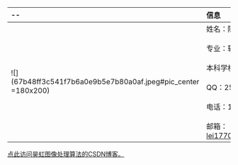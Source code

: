 --     | 信息
:--- | :-----
 ![](67b48ff3c541f7b6a0e9b5e7b80a0af.jpeg#pic_center =180x200)|姓名：陈磊  <br><br> 专业：软件工程<br><br> 本科学校：江西服装学院<br><br> QQ：2579632147<br><br> 电话：19979547408<br><br> 邮箱：lei17707050441@163.com
[点此访问昊虹图像处理算法的CSDN博客。](https://blog.csdn.net/wenhao_ir)
